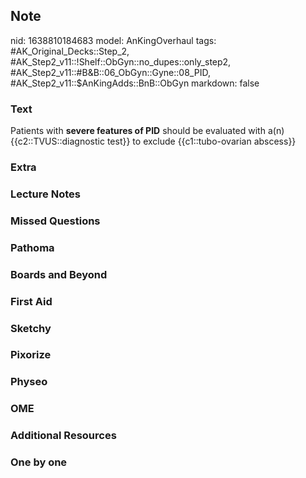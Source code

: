 ## Note
nid: 1638810184683
model: AnKingOverhaul
tags: #AK_Original_Decks::Step_2, #AK_Step2_v11::!Shelf::ObGyn::no_dupes::only_step2, #AK_Step2_v11::#B&B::06_ObGyn::Gyne::08_PID, #AK_Step2_v11::$AnKingAdds::BnB::ObGyn
markdown: false

### Text
Patients with <b>severe features of PID</b> should be evaluated
with a(n) {{c2::TVUS::diagnostic test}} to exclude
{{c1::tubo-ovarian abscess}}

### Extra


### Lecture Notes


### Missed Questions


### Pathoma


### Boards and Beyond


### First Aid


### Sketchy


### Pixorize


### Physeo


### OME


### Additional Resources


### One by one

